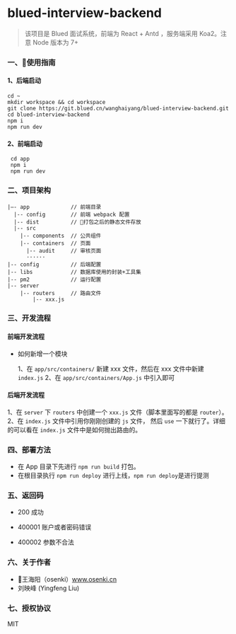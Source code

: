 # blued-interview-backend 

> 该项目是 Blued 面试系统，前端为 React + Antd ，服务端采用 Koa2。注意 Node 版本为 7+ 

### 一、使用指南

 #### 1、后端启动
  ```
  cd ~
  mkdir workspace && cd workspace
  git clone https://git.blued.cn/wanghaiyang/blued-interview-backend.git
  cd blued-interview-backend
  npm i
  npm run dev
  ```  

 #### 2、前端启动
```
 cd app
 npm i
 npm run dev
```

### 二、项目架构

```
|—- app             // 前端目录
  |-- config        // 前端 webpack 配置
  |-- dist          // 打包之后的静态文件存放
  |-- src 
    |-- components  // 公共组件
    |-- containers  // 页面
      |-- audit     // 审核页面
      ······
|-- config          // 后端配置
|-- libs            // 数据库使用的封装+工具集
|-- pm2             // 运行配置
|-- server          
    |-- routers     // 路由文件
        |-- xxx.js 

```

### 三、开发流程

#### 前端开发流程

- 如何新增一个模块

  1、在 `app/src/containers/` 新建 xxx 文件，然后在 xxx 文件中新建 `index.js`
  2、在 `app/src/containers/App.js` 中引入即可

#### 后端开发流程

  1、在 `server` 下 `routers` 中创建一个 `xxx.js` 文件（脚本里面写的都是 `router`）。
  2、在 `index.js` 文件中引用你刚刚创建的 `js` 文件， 然后 `use` 一下就行了。详细的可以看在 `index.js` 文件中是如何抛出路由的。

### 四、部署方法

- 在 App 目录下先进行 `npm run build` 打包。
- 在根目录执行 `npm run deploy` 进行上线，`npm run deploy`是进行提测

### 五、返回码

- 200 成功

- 400001 账户或者密码错误

- 400002 参数不合法

### 六、关于作者

- 王海阳（osenki）www.osenki.cn
- 刘映峰 (Yingfeng Liu) 

### 七、授权协议

MIT
